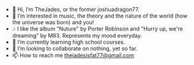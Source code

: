- 👋 Hi, I’m TheJades, or the former joshuadragon77.
- 👀 I’m interested in music, the theory and the nature of the world (how the universe was born) and you!
- 🎶 I like the album "Nuture" by Porter Robinson and "Hurry up, we're dreaming" by M83. Represents my mood everyday.
- 🌱 I’m currently learning high school courses.
- 💞️ I’m looking to collaborate on nothing, yet so far.
- 📫 How to reach me thejadesisfat77@gmail.com

<!---
joshuadragon77/joshuadragon77 is a ✨ special ✨ repository because its `README.md` (this file) appears on your GitHub profile.
You can click the Preview link to take a look at your changes.
--->
